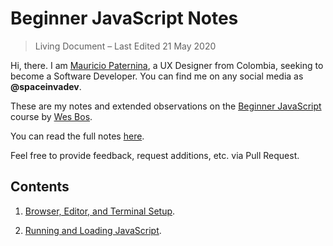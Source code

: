 # Beginner JavaScript Notes
> Living Document – Last Edited 21 May 2020

Hi, there. I am [Mauricio Paternina](https://linkedin.com/in/mauriciopaterninar), a UX Designer from Colombia, seeking to become a Software Developer. You can find me on any social media as **@spaceinvadev**.

These are my notes and extended observations on the [Beginner JavaScript](https://beginnerjavascript.com/) course by [Wes Bos](https://wesbos.com/).

You can read the full notes [here](https://www.notion.so/Beginner-JavaScript-Notes-ea3c6d5a6de54c658435f4d894232b74).

Feel free to provide feedback, request additions, etc. via Pull Request.

## Contents

1. [Browser, Editor, and Terminal Setup](./pages/01-browser-editor-and-terminal-setup.md).

2. [Running and Loading JavaScript](./pages/02-running-and-loading-js.md).
 
